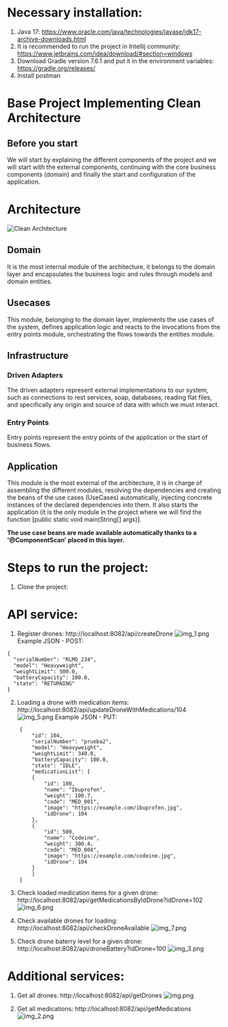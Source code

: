 # Necessary installation:

1. Java 17: https://www.oracle.com/java/technologies/javase/jdk17-archive-downloads.html
2. It is recommended to run the project in Intellij community: https://www.jetbrains.com/idea/download/#section=windows
3. Download Gradle version 7.6.1 and put it in the environment variables: https://gradle.org/releases/
4. Install postman

# Base Project Implementing Clean Architecture

## Before you start

We will start by explaining the different components of the project and we will start with the external components, continuing with the core business components (domain) and finally the start and configuration of the application.

# Architecture

![Clean Architecture](https://miro.medium.com/max/1400/1*ZdlHz8B0-qu9Y-QO3AXR_w.png)

## Domain

It is the most internal module of the architecture, it belongs to the domain layer and encapsulates the business logic and rules through models and domain entities.

## Usecases

This module, belonging to the domain layer, implements the use cases of the system, defines application logic and reacts to the invocations from the entry points module, orchestrating the flows towards the entities module.

## Infrastructure

### Driven Adapters

The driven adapters represent external implementations to our system, such as connections to rest services,
soap, databases, reading flat files, and specifically any origin and source of data with which we must
interact.

### Entry Points

Entry points represent the entry points of the application or the start of business flows.

## Application

This module is the most external of the architecture, it is in charge of assembling the different modules, resolving the dependencies and creating the beans of the use cases (UseCases) automatically, injecting concrete instances of the declared dependencies into them. It also starts the application (it is the only module in the project where we will find the function [public static void main(String[] args)].

**The use case beans are made available automatically thanks to a '@ComponentScan' placed in this layer.**

# Steps to run the project:

1. Clone the project: 

# API service:

1. Register drones: http://localhost:8082/api/createDrone
   ![img_1.png](img_1.png)
   Example JSON - POST:
```
{
  "serialNumber": "RLMO_234",
  "model": "Heavyweight",
  "weightLimit": 500.0,
  "batteryCapacity": 100.0,
  "state": "RETURNING"
} 
```

2. Loading a drone with medication items: http://localhost:8082/api/updateDroneWithMedications/104
   ![img_5.png](img_5.png)
   Example JSON - PUT:
```
    {
        "id": 104,
        "serialNumber": "prueba2",
        "model": "Heavyweight",
        "weightLimit": 340.0,
        "batteryCapacity": 100.0,
        "state": "IDLE",
        "medicationList": [
        {
            "id": 100,
            "name": "Ibuprofen",
            "weight": 100.7,
            "code": "MED_001",
            "image": "https://example.com/ibuprofen.jpg",
            "idDrone": 104
        },
        {
            "id": 500,
            "name": "Codeine",
            "weight": 300.4,
            "code": "MED_004",
            "image": "https://example.com/codeine.jpg",
            "idDrone": 104
        }                                 
        ]
    }
```

3. Check loaded medication items for a given drone: http://localhost:8082/api/getMedicationsByIdDrone?idDrone=102
   ![img_6.png](img_6.png)

4. Check available drones for loading: http://localhost:8082/api/checkDroneAvailable
   ![img_7.png](img_7.png)

5. Check drone baterry level for a given drone: http://localhost:8082/api/droneBattery?idDrone=100
   ![img_3.png](img_3.png)

# Additional services:

1. Get all drones: http://localhost:8082/api/getDrones
   ![img.png](img.png)

2. Get all medications: http://localhost:8082/api/getMedications
   ![img_2.png](img_2.png)





